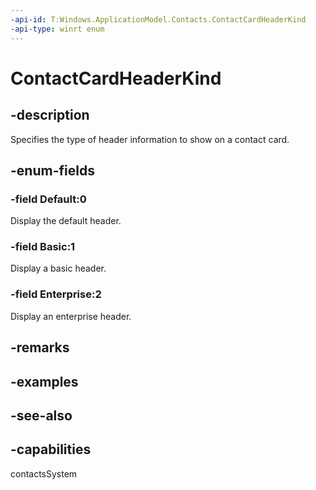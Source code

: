 ```yaml
---
-api-id: T:Windows.ApplicationModel.Contacts.ContactCardHeaderKind
-api-type: winrt enum
---
```


<!-- Enumeration syntax
public enum Windows.ApplicationModel.Contacts.ContactCardHeaderKind : int
-->

# ContactCardHeaderKind

## -description
Specifies the type of header information to show on a contact card.

## -enum-fields
### -field Default:0
Display the default header.

### -field Basic:1
Display a basic header.

### -field Enterprise:2
Display an enterprise header.


## -remarks

## -examples

## -see-also
## -capabilities
contactsSystem
